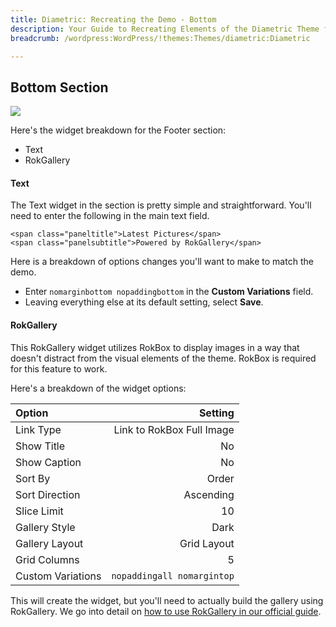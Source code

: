 ```yaml
---
title: Diametric: Recreating the Demo - Bottom
description: Your Guide to Recreating Elements of the Diametric Theme for WordPress
breadcrumb: /wordpress:WordPress/!themes:Themes/diametric:Diametric

---
```


Bottom Section
-----
![][demo1]

Here's the widget breakdown for the Footer section:

* Text
* RokGallery

#### Text
The Text widget in the section is pretty simple and straightforward. You'll need to enter the following in the main text field.

~~~
<span class="paneltitle">Latest Pictures</span>
<span class="panelsubtitle">Powered by RokGallery</span>
~~~

Here is a breakdown of options changes you'll want to make to match the demo.

* Enter `nomarginbottom nopaddingbottom` in the **Custom Variations** field.
* Leaving everything else at its default setting, select **Save**.

#### RokGallery
This RokGallery widget utilizes RokBox to display images in a way that doesn't distract from the visual elements of the theme. RokBox is required for this feature to work.

Here's a breakdown of the widget options: 

| Option | Setting |
|:-------|------:|
| Link Type | Link to RokBox Full Image |
| Show Title | No |
| Show Caption | No |
| Sort By | Order |
| Sort Direction | Ascending |
| Slice Limit | 10 |
| Gallery Style | Dark |
| Gallery Layout | Grid Layout |
| Grid Columns | 5 |
| Custom Variations | `nopaddingall nomargintop` |

This will create the widget, but you'll need to actually build the gallery using RokGallery. We go into detail on [how to use RokGallery in our official guide][rokgallery].

[demo1]: assets/demo_5.jpeg
[rokgallery]: ../../plugins/rokgallery